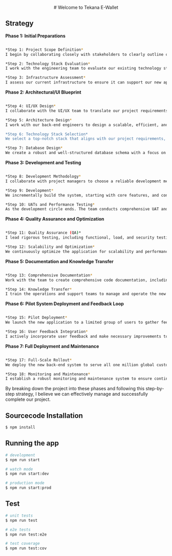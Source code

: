 <p align="center">
  # Welcome to Tekana E-Wallet
</p>

## Strategy

**Phase 1: Initial Preparations**

```bash

*Step 1: Project Scope Definition*
I begin by collaborating closely with stakeholders to clearly outline our project requirements and the vision for our new system. I engage with Business Analysts and Product Owners to ensure comprehensive requirement gathering and alignment with our business team.

*Step 2: Technology Stack Evaluation*
I work with the engineering team to evaluate our existing technology stack, identifying areas for improvement and establishing criteria for selecting our new stack.

*Step 3: Infrastructure Assessment*
I assess our current infrastructure to ensure it can support our new application in terms of scalability, reliability, and performance.

```

**Phase 2: Architectural/UI Blueprint**

```bash

*Step 4: UI/UX Design*
I collaborate with the UI/UX team to translate our project requirements into a user interface that will guide our team in building and achieving our project goals.

*Step 5: Architecture Design*
I work with our back-end engineers to design a scalable, efficient, and secure architecture that aligns with our project's objectives.

*Step 6: Technology Stack Selection*
We select a top-notch stack that aligns with our project requirements, performance expectations, and the team's expertise.

*Step 7: Database Design*
We create a robust and well-structured database schema with a focus on data integrity, scalability, and high performance.

```

**Phase 3: Development and Testing**

```bash

*Step 8: Development Methodology*
I collaborate with project managers to choose a reliable development methodology, guiding developers as they begin working on the project.

*Step 9: Development*
We incrementally build the system, starting with core features, and continuously collaborate with product owners and scrum masters to ensure alignment with our project goals.

*Step 10: UATs and Performance Testing*
As the development circle ends. The team conducts comprehensive UAT and performance testing to ensure we meet all project requirements.

```

**Phase 4: Quality Assurance and Optimization**

```bash

*Step 11: Quality Assurance (QA)*
I lead rigorous testing, including functional, load, and security testing, to identify and rectify any issues.

*Step 12: Scalability and Optimization*
We continuously optimize the application for scalability and performance based on real-world data and feedback.

```

**Phase 5: Documentation and Knowledge Transfer**

```bash

*Step 13: Comprehensive Documentation*
Work with the team to create comprehensive code documentation, including API documentation, to facilitate understanding and maintenance.

*Step 14: Knowledge Transfer*
I train the operations and support teams to manage and operate the new application effectively.

```

**Phase 6: Pilot System Deployment and Feedback Loop**

```bash

*Step 15: Pilot Deployment*
We launch the new application to a limited group of users to gather feedback and ensure stability.

*Step 16: User Feedback Integration*
I actively incorporate user feedback and make necessary improvements to align with our global customer base.

```

**Phase 7: Full Deployment and Maintenance**

```bash

*Step 17: Full-Scale Rollout*
We deploy the new back-end system to serve all one million global customers effectively.

*Step 18: Monitoring and Maintenance*
I establish a robust monitoring and maintenance system to ensure continuous optimal performance and customer satisfaction.

```

By breaking down the project into these phases and following this step-by-step strategy, I believe we can effectively manage and successfully complete our project.


## Sourcecode Installation

```bash
$ npm install
```

## Running the app

```bash
# development
$ npm run start

# watch mode
$ npm run start:dev

# production mode
$ npm run start:prod
```

## Test

```bash
# unit tests
$ npm run test

# e2e tests
$ npm run test:e2e

# test coverage
$ npm run test:cov
```
